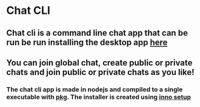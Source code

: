 # Chat CLI

## Chat cli is a command line chat app that can be run be run installing the desktop app [here](https://download-chatcli.fedev.me)

## You can join global chat, create public or private chats and join public or private chats as you like!

### The chat cli app is made in nodejs and compiled to a single executable with [pkg](https://www.npmjs.com/package/pkg). The installer is created using [inno setup](https://jrsoftware.org/isinfo.php)
